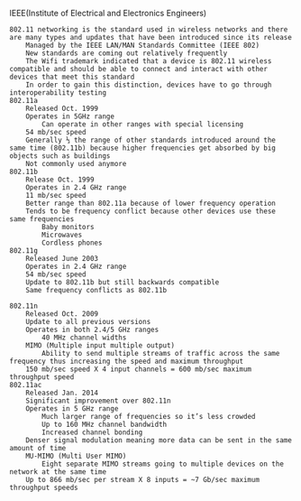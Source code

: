 IEEE(Institute of Electrical and Electronics Engineers)

	802.11 networking is the standard used in wireless networks and there are many types and updates that have been introduced since its release
        Managed by the IEEE LAN/MAN Standards Committee (IEEE 802)
        New standards are coming out relatively frequently
        The Wifi trademark indicated that a device is 802.11 wireless compatible and should be able to connect and interact with other devices that meet this standard
        In order to gain this distinction, devices have to go through interoperability testing
    802.11a
        Released Oct. 1999
        Operates in 5GHz range
            Can operate in other ranges with special licensing
        54 mb/sec speed
        Generally ⅓ the range of other standards introduced around the same time (802.11b) because higher frequencies get absorbed by big objects such as buildings
        Not commonly used anymore
    802.11b
        Release Oct. 1999
        Operates in 2.4 GHz range
        11 mb/sec speed
        Better range than 802.11a because of lower frequency operation
        Tends to be frequency conflict because other devices use these same frequencies
            Baby monitors
            Microwaves
            Cordless phones
    802.11g
        Released June 2003
        Operates in 2.4 GHz range
        54 mb/sec speed
        Update to 802.11b but still backwards compatible 
        Same frequency conflicts as 802.11b

    802.11n
        Released Oct. 2009
        Update to all previous versions
        Operates in both 2.4/5 GHz ranges 
            40 MHz channel widths
        MIMO (Multiple input multiple output)
            Ability to send multiple streams of traffic across the same frequency thus increasing the speed and maximum throughput 
        150 mb/sec speed X 4 input channels = 600 mb/sec maximum throughput speed
    802.11ac
        Released Jan. 2014
        Significant improvement over 802.11n
        Operates in 5 GHz range 
            Much larger range of frequencies so it’s less crowded
            Up to 160 MHz channel bandwidth 
            Increased channel bonding
        Denser signal modulation meaning more data can be sent in the same amount of time 
        MU-MIMO (Multi User MIMO)
            Eight separate MIMO streams going to multiple devices on the network at the same time
        Up to 866 mb/sec per stream X 8 inputs = ~7 Gb/sec maximum throughput speeds

